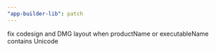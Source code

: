 ```yaml
---
"app-builder-lib": patch
---
```


fix codesign and DMG layout when productName or executableName contains Unicode

